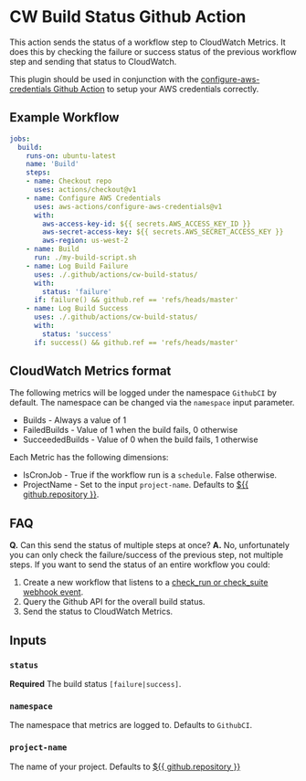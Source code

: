 # CW Build Status Github Action

This action sends the status of a workflow step to CloudWatch Metrics.
It does this by checking the failure or success status of the previous workflow step
and sending that status to CloudWatch.  

This plugin should be used in conjunction with the [configure-aws-credentials Github Action][configure-aws-credentials] to setup your 
AWS credentials correctly. 

## Example Workflow

```yaml
jobs:
  build:
    runs-on: ubuntu-latest
    name: 'Build'
    steps:
    - name: Checkout repo
      uses: actions/checkout@v1
    - name: Configure AWS Credentials
      uses: aws-actions/configure-aws-credentials@v1
      with:
        aws-access-key-id: ${{ secrets.AWS_ACCESS_KEY_ID }}
        aws-secret-access-key: ${{ secrets.AWS_SECRET_ACCESS_KEY }}
        aws-region: us-west-2
    - name: Build
      run: ./my-build-script.sh
    - name: Log Build Failure
      uses: ./.github/actions/cw-build-status/
      with:
        status: 'failure'
      if: failure() && github.ref == 'refs/heads/master'
    - name: Log Build Success
      uses: ./.github/actions/cw-build-status/
      with:
        status: 'success'
      if: success() && github.ref == 'refs/heads/master'
```

## CloudWatch Metrics format

The following metrics will be logged under the namespace `GithubCI` by default.
The namespace can be changed via the `namespace` input parameter.

- Builds - Always a value of 1
- FailedBuilds  - Value of 1 when the build fails, 0 otherwise
- SucceededBuilds - Value of 0 when the build fails, 1 otherwise

Each Metric has the following dimensions:

- IsCronJob - True if the workflow run is a `schedule`. False otherwise.
- ProjectName - Set to the input `project-name`.
  Defaults to [${{ github.repository }}].

## FAQ

**Q.** Can this send the status of multiple steps at once?
**A.** No, unfortunately you can only check the failure/success of the previous step, 
not multiple steps.
If you want to send the status of an entire workflow you could:
1. Create a new workflow that listens to a [check_run or check_suite webhook event][check-run-event-doc].
2. Query the Github API for the overall build status.
3. Send the status to CloudWatch Metrics.

## Inputs

### `status`

**Required** The build status `[failure|success]`.

### `namespace`

The namespace that metrics are logged to. Defaults to `GithubCI`.

### `project-name`

The name of your project. Defaults to [${{ github.repository }}]

[${{ github.repository }}]: https://help.github.com/en/actions/automating-your-workflow-with-github-actions/contexts-and-expression-syntax-for-github-actions#github-context
[cw-build-status]: https://github.com/aws-robotics/rosbag-uploader-ros1/tree/master/.github/actions/cw-build-status
[configure-aws-credentials]: https://github.com/aws-actions/configure-aws-credentials
[check-run-event-doc]: https://developer.github.com/v3/activity/events/types/#checkrunevent
